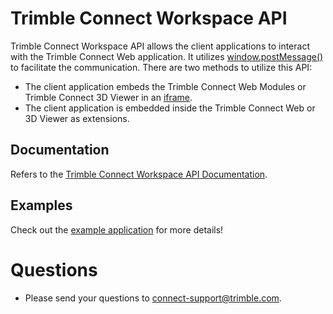 # Trimble Connect Workspace API

Trimble Connect Workspace API allows the client applications to interact with the Trimble Connect Web application. It utilizes [window.postMessage()](https://developer.mozilla.org/en-US/docs/Web/API/Window/postMessage) to facilitate the communication. There are two methods to utilize this API:

- The client application embeds the Trimble Connect Web Modules or Trimble Connect 3D Viewer in an [iframe](https://developer.mozilla.org/en/docs/Web/HTML/Element/iframe).
- The client application is embedded inside the Trimble Connect Web or 3D Viewer as extensions.

## Documentation

Refers to the [Trimble Connect Workspace API Documentation](https://components.connect.trimble.com/trimble-connect-workspace-api/index.html).

## Examples

Check out the [example application](https://components.connect.trimble.com/trimble-connect-workspace-api/examples/index.html) for more details!

# Questions

- Please send your questions to connect-support@trimble.com.
